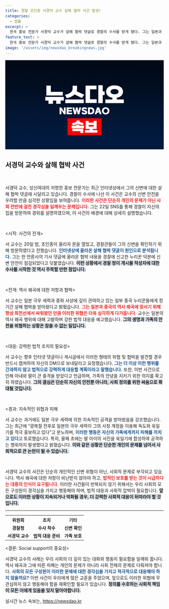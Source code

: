 ```yaml
---
title: 경찰 초인종 서경덕 교수 살해 협박 사건 발생!
categories:
  - 법률
excerpt: >
  한국 홍보 전문가 서경덕 교수가 살해 협박 댓글로 경찰의 수사를 받게 됐다. 그는 일본과 중국의 역사 왜곡에 맞서 싸워온 만큼 강력한 법적 대응을 예고하며, 아내와 딸의 큰 충격을 털어놨다.
feature_text: >
  한국 홍보 전문가 서경덕 교수가 살해 협박 댓글로 경찰의 수사를 받게 됐다. 그는 일본과 중국의 역사 왜곡에 맞서 싸워온 만큼 강력한 법적 대응을 예고하며, 아내와 딸의 큰 충격을 털어놨다.
image: '/assets/img/newsdao_breakingnews.jpg'
---
```


<p><img src="/assets/img/newsdao_breakingnews.jpg" alt="koreaapp 속보" /></p>

<h2 data-ke-size="size26">서경덕 교수와 살해 협박 사건</h2>

<p data-ke-size="size16">&nbsp;</p>

<p>서경덕 교수, 성신여대의 저명한 홍보 전문가는 최근 인터넷상에서 그의 신변에 대한 살해 협박 댓글에 시달리고 있습니다. 경찰이 수사에 나선 이 사건은 교수의 신변 안전을 우려할 만큼 심각한 상황임을 보여줍니다. <b><span style="color: #ee2323;">이러한 사건은 단순히 개인의 문제가 아닌 사회 전반에 걸친 경각심을 일깨우는 문제입니다.</span></b> 그는 22일 SNS를 통해 경찰이 자신의 집을 방문하여 경위를 설명하였으며, 이 사건의 배경에 대해 상세히 설명했습니다. </p>

<p data-ke-size="size16">&nbsp;</p>

<p>&lt;시작: 사건의 전개&gt;</p>

<p>서 교수는 20일 밤, 초인종이 울리자 문을 열었고, 경찰관들이 그의 신변을 확인하기 위해 방문하였다고 전했습니다. <b><span style="color: #1a5490;">인터넷상에 올라온 살해 협박 댓글이 원인으로 분석됩니다.</span></b> 그는 한 언론사의 기사 댓글에 올라온 협박 내용을 경찰에 신고한 누리꾼 덕분에 신변 안전이 점검되었다고 덧붙였습니다. <b><span style="background-color: #21538527;">이런 상황에서 경찰 청이 게시물 작성자에 대한 수사를 시작한 것 역시 주목할 만한 점입니다.</span></b></p>

<p data-ke-size="size16">&nbsp;</p>

<p>&lt;전개: 역사 왜곡에 대한 저항과 협박&gt;</p>

<p>서 교수는 일본 극우 세력과 중화 사상에 깊이 관여하고 있는 일부 중국 누리꾼들에게 장기간 살해 협박을 받아왔다고 밝혔습니다. <b><span style="color: #ee2323;">그는 일본과 중국의 역사 왜곡에 맞서기 위해 항상 최전선에서 싸워왔던 만큼 이러한 위협은 더욱 심각하게 다가옵니다.</span></b> 교수는 일본의 역사 왜곡 행위에 대해 고발하며 강한 법적 대응을 예고했습니다. <b><span style="background-color: #21538527;">그의 생명과 가족의 안전을 위협하는 상황은 참을 수 없는 일입니다.</span></b></p>

<p data-ke-size="size16">&nbsp;</p>

<p>&lt;대응: 강력한 법적 조치의 필요성&gt;</p>

<p>서 교수는 향후 인터넷 댓글이나 게시글에서 이러한 형태의 위협 및 협박을 발견할 경우 반드시 캡쳐하여 자신의 DM으로 보내달라고 요청했습니다. <b><span style="color: #1a5490;">그는 더 이상 이런 행위를 간과하지 않고 법적으로 강력하게 대응할 계획이라고 말했습니다.</span></b> 또한, 이번 사건으로 인해 아내와 딸이 큰 충격을 받았다고 언급하며, 가족의 안녕을 지키기 위한 의지를 확고히 하였습니다. <b><span style="background-color: #21538527;">그의 결심은 단순히 자신의 안전뿐 아니라, 사회 정의를 위한 싸움으로 확대될 것입니다.</span></b></p>

<p data-ke-size="size16">&nbsp;</p>

<p>&lt;경과: 지속적인 위협과 피해</경과&gt;</p>

<p>서 교수는 과거에도 일본 극우 세력에 의한 지속적인 공격을 받아왔음을 강조했습니다. 그는 최근에 “광복절 전후로 일본의 극우 세력이 그의 사칭 계정을 이용해 독도와 욱일기를 적극 홍보하고 있다”고 분노하며, <b><span style="color: #1a5490;">이러한 행동은 자신의 가족에게까지 피해를 끼치고 있다</span></b>고 토로했습니다. 특히, 올해 초에는 딸 아이의 사진을 욱일기에 합성하여 공격하는 행위까지 발생했다고 밝혔습니다. <b><span style="background-color: #21538527;">이와 같은 상황은 단순한 개인의 문제를 넘어서 사회적으로 큰 논란이 될 수 있습니다.</span></b></p>

<p data-ke-size="size16">&nbsp;</p>

<p>서경덕 교수의 사건은 단순히 개인적인 신변 위협이 아닌, 사회적 문제로 부각되고 있습니다. 역사 왜곡에 대한 저항이 비난받지 않아야 하고, <b><span style="color: #ee2323;">법적인 보호를 받는 것이 시급하다는 대중의 인식이 요구됩니다.</span></b> 이러한 사건들이 반복되지 않기 위해서는 우리 사회의 모든 구성원이 경각심을 가지고 행동해야 하며, 법적 대응과 사회적 압박이 필요합니다. <b><span style="background-color: #21538527;">앞으로도 이러한 상황이 지속되거나 악화될 경우, 더 강력한 사회적 대응이 뒤따라야 할 것입니다.</span></b></p>

<hr>

<table style="width: 100%; border-collapse: collapse;">
  <tr>
    <th style="text-align: center; height: 17px;"><b>위원회</b></th>
    <th style="text-align: center; height: 17px;"><b>조치</b></th>
    <th style="text-align: center; height: 17px;"><b>기타</b></th>
  </tr>
  <tr>
    <td style="text-align: center; height: 17px;"><b>경찰청</b></td>
    <td style="text-align: center; height: 17px;"><b>수사 착수</b></td>
    <td style="text-align: center; height: 17px;"><b>신변 확인</b></td>
  </tr>
  <tr>
    <td style="text-align: center; height: 17px;"><b>서경덕 교수</b></td>
    <td style="text-align: center; height: 17px;"><b>법적 대응 준비</b></td>
    <td style="text-align: center; height: 17px;"><b>가족 보호</b></td>
  </tr>
</table>

<p data-ke-size="size16"></p>

<p>&lt;결론: Social support의 중요성&gt;</p>

<p>서경덕 교수의 사례는 우리 사회의 더 깊이 있는 대화와 행동이 필요함을 일깨워 줍니다. 역사 왜곡과 그에 따른 피해는 개인의 문제가 아니라 사회 전체의 문제로 다뤄져야 합니다. <b><span style="color: #1a5490;">사회의 모든 구성원이 이러한 문제에 대한 경각심을 가지고 적극적으로 대응해야 하지 않을까요?</span></b> 이번 사건이 우리에게 많은 교훈을 주었으며, 앞으로도 이러한 위협에 무관심하지 않고 행동해야 함을 재확인할 필요가 있습니다. <b><span style="background-color: #21538527;">정의를 수호하는 사회적 책임이 모든 이에게 있음을 잊지 말아야합니다.</span></b></p>
실시간 뉴스 속보는, <a href="https://newsdao.kr" rel="dofollow">https://newsdao.kr</a>


